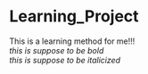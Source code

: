 # Learning_Project

This is a learning method for me!!! </br>
*this is suppose to be bold*</br>
_this is suppose to be italicized_</br>
